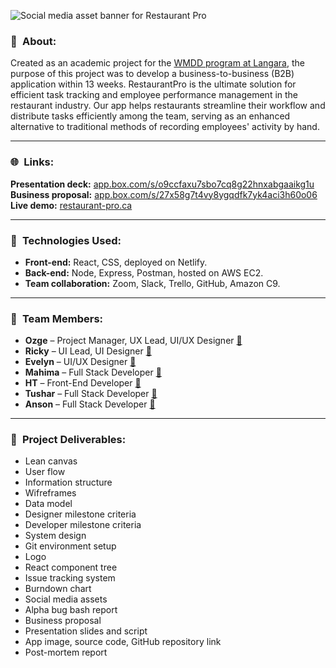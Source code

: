 ![Social media asset banner for Restaurant Pro](https://user-images.githubusercontent.com/25330392/232602914-67973ef7-90b8-45b7-aca0-4347d2977c11.png)


### 👋 About:

Created as an academic project for the [WMDD program at Langara](https://langara.ca/programs-and-courses/programs/web-and-mobile-app/index.html), the purpose of this project was to develop a business-to-business (B2B) application within 13 weeks. RestaurantPro is the ultimate solution for efficient task tracking and employee performance management in the restaurant industry. Our app helps restaurants streamline their workflow and distribute tasks efficiently among the team, serving as an enhanced alternative to traditional methods of recording employees' activity by hand.

---

### 🌐 Links:

**Presentation deck:** [app.box.com/s/o9ccfaxu7sbo7cq8g22hnxabgaaikg1u](https://app.box.com/s/o9ccfaxu7sbo7cq8g22hnxabgaaikg1u)  
**Business proposal:** [app.box.com/s/27x58g7t4vy8ygqdfk7yk4aci3h60o06](https://app.box.com/s/27x58g7t4vy8ygqdfk7yk4aci3h60o06)  
**Live demo:** [restaurant-pro.ca](https://restaurant-pro.ca)

---

### 🔨 Technologies Used:
- **Front-end:** React, CSS, deployed on Netlify.
- **Back-end:**  Node, Express, Postman, hosted on AWS EC2.
- **Team collaboration:** Zoom, Slack, Trello, GitHub, Amazon C9.

---

### 👥 Team Members:
- **Ozge** – Project Manager, UX Lead, UI/UX Designer [🔗](https://www.linkedin.com/in/ozgeca)
- **Ricky** – UI Lead, UI Designer [🔗](https://www.linkedin.com/in/xinhuiwang)
- **Evelyn** – UI/UX Designer [🔗](https://www.linkedin.com/in/evelyn-esponda)
- **Mahima** – Full Stack Developer [🔗](https://www.linkedin.com/in/mahima-mukhi-b70742138/)
- **HT** – Front-End Developer [🔗](https://www.linkedin.com/in/ht-dev)
- **Tushar** – Full Stack Developer [🔗](https://www.linkedin.com/in/tushar-wasnik)
- **Anson** – Full Stack Developer [🔗](https://www.linkedin.com/in/anson-su)

---

### 📃 Project Deliverables:
- Lean canvas
- User flow
- Information structure
- Wifreframes
- Data model
- Designer milestone criteria
- Developer milestone criteria
- System design
- Git environment setup
- Logo
- React component tree
- Issue tracking system
- Burndown chart
- Social media assets
- Alpha bug bash report
- Business proposal
- Presentation slides and script
- App image, source code, GitHub repository link
- Post-mortem report
